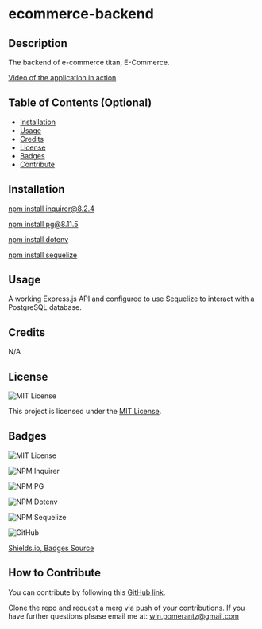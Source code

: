 # ecommerce-backend

## Description

The backend of e-commerce titan, E-Commerce.

[Video of the application in action](URL.com)


## Table of Contents (Optional)

- [Installation](#installation)
- [Usage](#usage)
- [Credits](#credits)
- [License](#license)
- [Badges](#badges)
- [Contribute](#how-to-contribute)


## Installation

[npm install inquirer@8.2.4](https://www.npmjs.com/package/inquirer/v/8.2.4)

[npm install pg@8.11.5](https://www.npmjs.com/package/pg/v/8.11.5)

[npm install dotenv](https://www.npmjs.com/package/dotenv)

[npm install sequelize](https://www.npmjs.com/package/sequelize)

## Usage

A working Express.js API and configured to use Sequelize to interact with a PostgreSQL database.


## Credits

N/A

## License

![MIT License](https://img.shields.io/badge/License-MIT-purple)

This project is licensed under the [MIT License](LICENSE).


## Badges

![MIT License](https://img.shields.io/badge/License-MIT-purple)

![NPM Inquirer](https://img.shields.io/badge/NPM-INQUIRER-darkblue)

![NPM PG](https://img.shields.io/badge/NPM-PG-lightblue)

![NPM Dotenv](https://img.shields.io/badge/NPM-dotenv-darkyellow)

![NPM Sequelize](https://img.shields.io/badge/NPM-Sequelize-lightgreen)

![GitHub](https://img.shields.io/badge/GitHub-black)

[Shields.io, Badges Source](https://shields.io/)

## How to Contribute

You can contribute by following this [GitHub link](https://github.com/winpom/ecommerce-backend).

Clone the repo and request a merg via push of your contributions. If you have further questions please email me at: win.pomerantz@gmail.com

